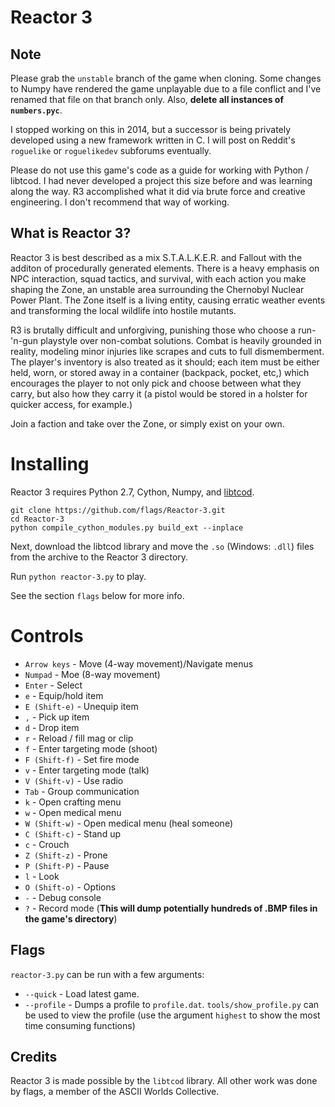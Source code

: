 Reactor 3
=========

Note
----

Please grab the `unstable` branch of the game when cloning. Some changes to
Numpy have rendered the game unplayable due to a file conflict and I've renamed
that file on that branch only. Also, **delete all instances of `numbers.pyc`**.

I stopped working on this in 2014, but a successor is being privately developed
using a new framework written in C. I will post on Reddit's `roguelike` or
`roguelikedev` subforums eventually.

Please do not use this game's code as a guide for working with Python / libtcod.
I had never developed a project this size before and was learning along the way.
R3 accomplished what it did via brute force and creative engineering. I don't
recommend that way of working.

What is Reactor 3?
------------------
Reactor 3 is best described as a mix S.T.A.L.K.E.R. and Fallout with the additon of procedurally generated elements.
There is a heavy emphasis on NPC interaction, squad tactics, and survival, with each action you make shaping the Zone,
an unstable area surrounding the Chernobyl Nuclear Power Plant. The Zone itself is a living entity, causing erratic
weather events and transforming the local wildlife into hostile mutants.

R3 is brutally difficult and unforgiving, punishing those who choose a run-'n-gun playstyle over non-combat solutions.
Combat is heavily grounded in reality, modeling minor injuries like scrapes and cuts to full dismemberment. The player's
inventory is also treated as it should; each item must be either held, worn, or stored away in a container (backpack,
pocket, etc,) which encourages the player to not only pick and choose between what they carry, but also how they carry
it (a pistol would be stored in a holster for quicker access, for example.)

Join a faction and take over the Zone, or simply exist on your own.

Installing
==========
Reactor 3 requires Python 2.7, Cython, Numpy, and [libtcod](http://doryen.eptalys.net/libtcod/download/).

    git clone https://github.com/flags/Reactor-3.git
    cd Reactor-3
    python compile_cython_modules.py build_ext --inplace
    
Next, download the libtcod library and move the `.so` (Windows: `.dll`) files from the archive to the Reactor 3 directory.

Run `python reactor-3.py` to play.

See the section `flags` below for more info.

Controls
========
* `Arrow keys` - Move (4-way movement)/Navigate menus
* `Numpad` - Moe (8-way movement)
* `Enter` - Select
* `e` - Equip/hold item
* `E (Shift-e)` - Unequip item
* `,` - Pick up item
* `d` - Drop item
* `r` - Reload / fill mag or clip
* `f` - Enter targeting mode (shoot)
* `F (Shift-f)` - Set fire mode
* `v` - Enter targeting mode (talk)
* `V (Shift-v)` - Use radio
* `Tab` - Group communication
* `k` - Open crafting menu
* `w` - Open medical menu
* `W (Shift-w)` - Open medical menu (heal someone)
* `C (Shift-c)` - Stand up
* `c` - Crouch
* `Z (Shift-z)` - Prone
* `P (Shift-P)` - Pause
* `l` - Look
* `O (Shift-o)` - Options
* `-` - Debug console
* `?` - Record mode (**This will dump potentially hundreds of .BMP files in the game's directory**)

Flags
-----
`reactor-3.py` can be run with a few arguments:

* `--quick` - Load latest game.
* `--profile` - Dumps a profile to `profile.dat`. `tools/show_profile.py` can be used to view the profile (use the argument `highest` to show the most time consuming functions)

Credits
-------
Reactor 3 is made possible by the `libtcod` library. All other work was done by flags, a member of the ASCII Worlds Collective.
